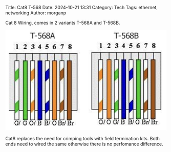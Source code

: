 Title: Cat8 T-568
Date: 2024-10-21 13:31 
Category: Tech
Tags: ethernet, networking
Author: morganp

Cat 8 Wiring, comes in 2 variants T-568A and T-568B.  

![Wiring Diagram](./images/Tech/T-568AB.png)

Cat8 replaces the need for crimping tools with field termination kits. Both ends need to wired the same otherwise there is no perfomance difference.

[source]: https://www.comms-express.com/infozone/article/t568a-and-t568b/
